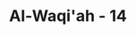 ---
title: "Al-Waqi'ah - 14"
no: 14
arabic_no: ١٤
ayah: وَقَلِيْلٌ مِّنَ الْاٰخِرِيْنَۗ  
translation: "dan segolongan kecil dari orang-orang yang kemudian."
tafsir: "Ayat-ayat ini menerangkan bahwa prosentase umat dahulu yang termasuk \"as-Sabiqun al-Muqarrabun\" lebih besar dibanding dengan prosentase umat Nabi Muhammad. Namun karena jumlah umat Nabi Muhammad itu jauh lebih besar dari jumlah umat nabi-nabi sebelumnya, maka jumlah umat Nabi Muhammad yang termasuk \"as-Sabiqun al-Muqarrabun\" jauh lebih besar dibanding dengan jumlah umat-umat dahulu."
---